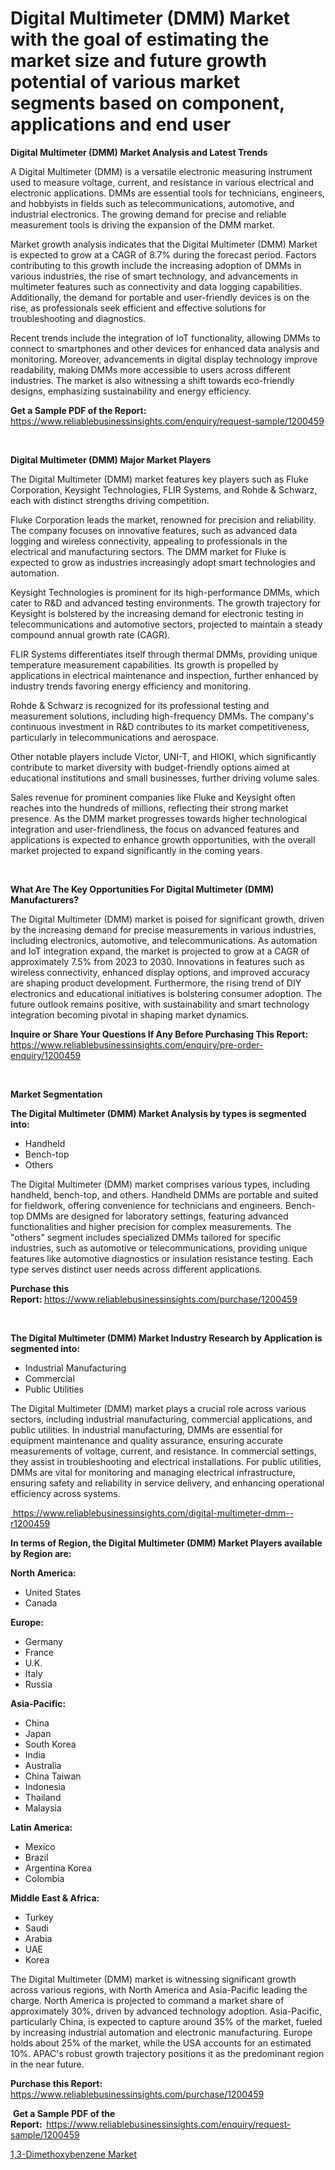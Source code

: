 <p><h1>Digital Multimeter (DMM) Market with the goal of estimating the market size and future growth potential of various market segments based on component, applications and end user</h1></p><p><strong>Digital Multimeter (DMM) Market Analysis and Latest Trends</strong></p>
<p><p>A Digital Multimeter (DMM) is a versatile electronic measuring instrument used to measure voltage, current, and resistance in various electrical and electronic applications. DMMs are essential tools for technicians, engineers, and hobbyists in fields such as telecommunications, automotive, and industrial electronics. The growing demand for precise and reliable measurement tools is driving the expansion of the DMM market.</p><p>Market growth analysis indicates that the Digital Multimeter (DMM) Market is expected to grow at a CAGR of 8.7% during the forecast period. Factors contributing to this growth include the increasing adoption of DMMs in various industries, the rise of smart technology, and advancements in multimeter features such as connectivity and data logging capabilities. Additionally, the demand for portable and user-friendly devices is on the rise, as professionals seek efficient and effective solutions for troubleshooting and diagnostics.</p><p>Recent trends include the integration of IoT functionality, allowing DMMs to connect to smartphones and other devices for enhanced data analysis and monitoring. Moreover, advancements in digital display technology improve readability, making DMMs more accessible to users across different industries. The market is also witnessing a shift towards eco-friendly designs, emphasizing sustainability and energy efficiency.</p></p>
<p><strong>Get a Sample PDF of the Report:&nbsp;</strong> <a href="https://www.reliablebusinessinsights.com/enquiry/request-sample/1200459?utm_campaign=3134&utm_medium=2&utm_source=Github&utm_content=ia&utm_term=22032025&utm_id=digital-multimeter-dmm">https://www.reliablebusinessinsights.com/enquiry/request-sample/1200459</a></p>
<p>&nbsp;</p>
<p><strong>Digital Multimeter (DMM) Major Market Players</strong></p>
<p><p>The Digital Multimeter (DMM) market features key players such as Fluke Corporation, Keysight Technologies, FLIR Systems, and Rohde & Schwarz, each with distinct strengths driving competition.</p><p>Fluke Corporation leads the market, renowned for precision and reliability. The company focuses on innovative features, such as advanced data logging and wireless connectivity, appealing to professionals in the electrical and manufacturing sectors. The DMM market for Fluke is expected to grow as industries increasingly adopt smart technologies and automation.</p><p>Keysight Technologies is prominent for its high-performance DMMs, which cater to R&D and advanced testing environments. The growth trajectory for Keysight is bolstered by the increasing demand for electronic testing in telecommunications and automotive sectors, projected to maintain a steady compound annual growth rate (CAGR).</p><p>FLIR Systems differentiates itself through thermal DMMs, providing unique temperature measurement capabilities. Its growth is propelled by applications in electrical maintenance and inspection, further enhanced by industry trends favoring energy efficiency and monitoring.</p><p>Rohde & Schwarz is recognized for its professional testing and measurement solutions, including high-frequency DMMs. The company's continuous investment in R&D contributes to its market competitiveness, particularly in telecommunications and aerospace.</p><p>Other notable players include Victor, UNI-T, and HIOKI, which significantly contribute to market diversity with budget-friendly options aimed at educational institutions and small businesses, further driving volume sales.</p><p>Sales revenue for prominent companies like Fluke and Keysight often reaches into the hundreds of millions, reflecting their strong market presence. As the DMM market progresses towards higher technological integration and user-friendliness, the focus on advanced features and applications is expected to enhance growth opportunities, with the overall market projected to expand significantly in the coming years.</p></p>
<p>&nbsp;</p>
<p><strong>What Are The Key Opportunities For Digital Multimeter (DMM) Manufacturers?</strong></p>
<p><p>The Digital Multimeter (DMM) market is poised for significant growth, driven by the increasing demand for precise measurements in various industries, including electronics, automotive, and telecommunications. As automation and IoT integration expand, the market is projected to grow at a CAGR of approximately 7.5% from 2023 to 2030. Innovations in features such as wireless connectivity, enhanced display options, and improved accuracy are shaping product development. Furthermore, the rising trend of DIY electronics and educational initiatives is bolstering consumer adoption. The future outlook remains positive, with sustainability and smart technology integration becoming pivotal in shaping market dynamics.</p></p>
<p><strong>Inquire or Share Your Questions If Any Before Purchasing This Report:</strong> <a href="https://www.reliablebusinessinsights.com/enquiry/pre-order-enquiry/1200459?utm_campaign=3134&utm_medium=2&utm_source=Github&utm_content=ia&utm_term=22032025&utm_id=digital-multimeter-dmm">https://www.reliablebusinessinsights.com/enquiry/pre-order-enquiry/1200459</a></p>
<p>&nbsp;</p>
<p><strong>Market Segmentation</strong></p>
<p><strong>The Digital Multimeter (DMM) Market Analysis by types is segmented into:</strong></p>
<p><ul><li>Handheld</li><li>Bench-top</li><li>Others</li></ul></p>
<p><p>The Digital Multimeter (DMM) market comprises various types, including handheld, bench-top, and others. Handheld DMMs are portable and suited for fieldwork, offering convenience for technicians and engineers. Bench-top DMMs are designed for laboratory settings, featuring advanced functionalities and higher precision for complex measurements. The "others" segment includes specialized DMMs tailored for specific industries, such as automotive or telecommunications, providing unique features like automotive diagnostics or insulation resistance testing. Each type serves distinct user needs across different applications.</p></p>
<p><strong>Purchase this Report:&nbsp;</strong><a href="https://www.reliablebusinessinsights.com/purchase/1200459?utm_campaign=3134&utm_medium=2&utm_source=Github&utm_content=ia&utm_term=22032025&utm_id=digital-multimeter-dmm">https://www.reliablebusinessinsights.com/purchase/1200459</a></p>
<p>&nbsp;</p>
<p><strong>The Digital Multimeter (DMM) Market Industry Research by Application is segmented into:</strong></p>
<p><ul><li>Industrial Manufacturing</li><li>Commercial</li><li>Public Utilities</li></ul></p>
<p><p>The Digital Multimeter (DMM) market plays a crucial role across various sectors, including industrial manufacturing, commercial applications, and public utilities. In industrial manufacturing, DMMs are essential for equipment maintenance and quality assurance, ensuring accurate measurements of voltage, current, and resistance. In commercial settings, they assist in troubleshooting and electrical installations. For public utilities, DMMs are vital for monitoring and managing electrical infrastructure, ensuring safety and reliability in service delivery, and enhancing operational efficiency across systems.</p></p>
<p><a href="https://www.reliablebusinessinsights.com/digital-multimeter-dmm--r1200459?utm_campaign=3134&utm_medium=2&utm_source=Github&utm_content=ia&utm_term=22032025&utm_id=digital-multimeter-dmm">&nbsp;https://www.reliablebusinessinsights.com/digital-multimeter-dmm--r1200459</a></p>
<p><strong>In terms of Region, the Digital Multimeter (DMM) Market Players available by Region are:</strong></p>
<p>
    <p> <strong> North America: </strong>
        <ul>
            <li>United States</li>
            <li>Canada</li>
        </ul>
        </p> 
    <p> <strong> Europe: </strong>
        <ul>
            <li>Germany</li>
            <li>France</li>
            <li>U.K.</li>
            <li>Italy</li>
            <li>Russia</li>
        </ul>
        </p> 
    <p> <strong> Asia-Pacific: </strong>
        <ul>
            <li>China</li>
            <li>Japan</li>
            <li>South Korea</li>
            <li>India</li>
            <li>Australia</li>
            <li>China Taiwan</li>
            <li>Indonesia</li>
            <li>Thailand</li>
            <li>Malaysia</li>
        </ul>
        </p> 
    <p> <strong> Latin America: </strong>
        <ul>
            <li>Mexico</li>
            <li>Brazil</li>
            <li>Argentina Korea</li>
            <li>Colombia</li>
        </ul>
        </p> 
    <p> <strong> Middle East & Africa: </strong>
        <ul>
            <li>Turkey</li>
            <li>Saudi</li>
            <li>Arabia</li>
            <li>UAE</li>
            <li>Korea</li>
        </ul>
    </p>
    </p>
<p><p>The Digital Multimeter (DMM) market is witnessing significant growth across various regions, with North America and Asia-Pacific leading the charge. North America is projected to command a market share of approximately 30%, driven by advanced technology adoption. Asia-Pacific, particularly China, is expected to capture around 35% of the market, fueled by increasing industrial automation and electronic manufacturing. Europe holds about 25% of the market, while the USA accounts for an estimated 10%. APAC's robust growth trajectory positions it as the predominant region in the near future.</p></p>
<p><strong>Purchase this Report: </strong><a href="https://www.reliablebusinessinsights.com/purchase/1200459?utm_campaign=3134&utm_medium=2&utm_source=Github&utm_content=ia&utm_term=22032025&utm_id=digital-multimeter-dmm">https://www.reliablebusinessinsights.com/purchase/1200459</a></p>
<p>&nbsp;<strong>Get a Sample PDF of the Report:&nbsp;&nbsp;</strong><a href="https://www.reliablebusinessinsights.com/enquiry/request-sample/1200459?utm_campaign=3134&utm_medium=2&utm_source=Github&utm_content=ia&utm_term=22032025&utm_id=digital-multimeter-dmm">https://www.reliablebusinessinsights.com/enquiry/request-sample/1200459</a></p>
<p><strong></strong></p>
<p><p><a href="https://github.com/huelarnzeba29/Market-Research-Report-List-1/blob/main/13-dimethoxybenzene-market.md?utm_campaign=3134&utm_medium=2&utm_source=Github&utm_content=ia&utm_term=22032025&utm_id=digital-multimeter-dmm">1,3-Dimethoxybenzene Market</a></p></p>